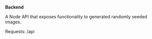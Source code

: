 **Backend**

A Node API that exposes functionality to generated randomly seeded images.

Requests:
/api